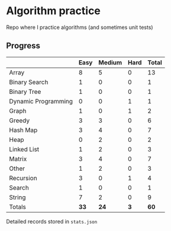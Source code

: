 # Algorithm practice

Repo where I practice algorithms (and sometimes unit tests)

<!-- note: currently i am not testing for python, as i have not (yet) learned any python testing frameworks. -->
<!-- todo: display the json data in some online visualization (probably with github pages). -->

## Progress

<!-- { javascript: 30, python: 28, both: 2 } -->
| |Easy|Medium|Hard|Total|
|-|-|-|-|-|
|Array|8|5|0|13|
|Binary Search|1|0|0|1|
|Binary Tree|1|0|0|1|
|Dynamic Programming|0|0|1|1|
|Graph|1|0|1|2|
|Greedy|3|3|0|6|
|Hash Map|3|4|0|7|
|Heap|0|2|0|2|
|Linked List|1|2|0|3|
|Matrix|3|4|0|7|
|Other|1|2|0|3|
|Recursion|3|0|1|4|
|Search|1|0|0|1|
|String|7|2|0|9|
|Totals|**33**|**24**|**3**|**60**|

Detailed records stored in `stats.json`
